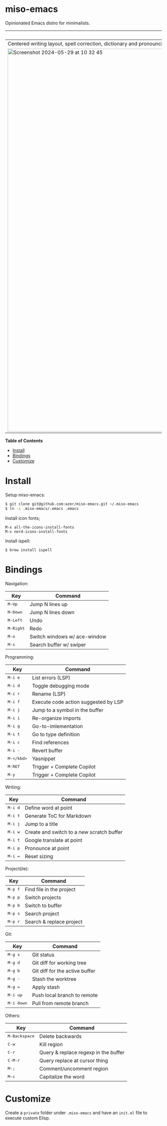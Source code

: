 # miso-emacs

Opinionated Emacs distro for minimalists.

| Writing-mode | Programming-mode |
| --- | --- |
| Centered writing layout, spell correction, dictionary and pronounciation shortcuts in markdown modes | Dark color scheme, LSP mode enabled for programing |
| <img width="1230" alt="Screenshot 2024-05-29 at 10 32 45" src="https://github.com/azer/miso-emacs/assets/13072/2a8ffb4f-bd3c-40aa-be82-2a6e62988fbe"> | <img width="1230" alt="Screenshot 2024-05-29 at 10 32 11" src="https://github.com/azer/miso-emacs/assets/13072/f438d8bc-1d49-48c6-b815-52518546f4b8"> |

<!-- markdown-toc start - Don't edit this section. Run M-x markdown-toc-refresh-toc -->
**Table of Contents**

- [Install](#install)
- [Bindings](#Bindings)
- [Customize](#customize)

<!-- markdown-toc end -->

# Install

Setup miso-emacs:

```bash
$ git clone git@github.com:azer/miso-emacs.git ~/.miso-emacs
$ ln -s .miso-emacs/.emacs .emacs
```

Install icon fonts;

```
M-x all-the-icons-install-fonts
M-x nerd-icons-install-fonts
```

Install ispell:

```
$ brew install ispell
```

# Bindings

Navigation:

| Key | Command |
| --- | ------- |
| <kbd>M-Up</kbd>  | Jump N lines up |
| <kbd>M-Down</kbd>  | Jump N lines down |
| <kbd>M-Left</kbd>  | Undo |
| <kbd>M-Right</kbd>  | Redo |
| <kbd>M-o</kbd>  | Switch windows w/ ace-window |
| <kbd>M-s</kbd>  | Search buffer w/ swiper |

Programming:

| Key | Command |
| --- | ------- |
| <kbd>M-i e</kbd> | List errors (LSP) |
| <kbd>M-i d</kbd> | Toggle debugging mode |
| <kbd>M-i r</kbd> | Rename (LSP) |
| <kbd>M-i f</kbd> | Execute code action suggested by LSP |
| <kbd>M-i j</kbd> | Jump to a symbol in the buffer |
| <kbd>M-i i</kbd> | Re-organize imports |
| <kbd>M-i g</kbd> | Go-to-imlementation |
| <kbd>M-i t</kbd> | Go to type definition |
| <kbd>M-i c</kbd> | Find references |
| <kbd>M-i -</kbd> | Revert buffer |
| <kbd>M-\</kbd> | Yasnippet |
| <kbd>M-RET</kbd> | Trigger + Complete Copilot |
| <kbd>M-y</kbd> | Trigger + Complete Copilot |


Writing:

| Key | Command |
| --- | ------- |
| <kbd>M-i d</kbd> | Define word at point |
| <kbd>M-i t</kbd> | Generate ToC for Markdown |
| <kbd>M-i j</kbd> | Jump to a title |
| <kbd>M-i w</kbd> | Create and switch to a new scratch buffer |
| <kbd>M-i t</kbd> | Google translate at point |
| <kbd>M-i p</kbd> | Pronounce at point |
| <kbd>M-i =</kbd> | Reset sizing |


Project(ile):

| Key | Command |
| --- | ------- |
| <kbd>M-p f</kbd> | Find file in the project |
| <kbd>M-p p</kbd> | Switch projects |
| <kbd>M-p b</kbd> | Switch to buffer |
| <kbd>M-p s</kbd> | Search project |
| <kbd>M-p r</kbd> | Search & replace project |

Git:

| Key | Command |
| --- | ------- |
| <kbd>M-g s</kbd> | Git status |
| <kbd>M-g d</kbd> | Git diff for working tree |
| <kbd>M-g b</kbd> | Git diff for the active buffer |
| <kbd>M-g -</kbd> | Stash the worktree |
| <kbd>M-g =</kbd> | Apply stash |
| <kbd>M-i up</kbd> | Push local branch to remote |
| <kbd>M-i down</kbd> | Pull from remote branch |

Others:

| Key | Command |
| --- | ------- |
| <kbd>M-Backspace</kbd>  | Delete backwards |
| <kbd>C-w</kbd>  | Kill region |
| <kbd>C-r</kbd> | Query & replace regexp in the buffer |
| <kbd>C-M-r</kbd> | Query replace at cursor thing |
| <kbd>M-;</kbd> | Comment/uncomment region |
| <kbd>M-c</kbd> | Capitalize the word |

# Customize

Create a `private` folder under `.miso-emacs` and have an `init.el` file to execute custom Elisp.
